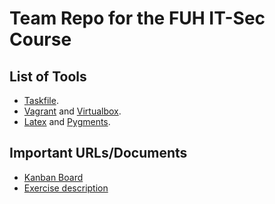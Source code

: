 # Team Repo for the FUH IT-Sec Course

## List of Tools

- [Taskfile](https://taskfile.dev/).
- [Vagrant](https://developer.hashicorp.com/vagrant/tutorials/getting-started) and [Virtualbox](https://www.virtualbox.org/).
- [Latex](https://miktex.org/) and [Pygments](https://pygments.org/languages/).

## Important URLs/Documents

- [Kanban Board](https://cryptpad.fr/kanban/#/2/kanban/edit/DXBcY-Gkxe+b1ulqFfx3WWLW/)
- [Exercise description](https://offene.fernuni-hagen.de/pluginfile.php/31742/mod_resource/content/2/FUH_FaPra_1599_SoSe_Task_2_Hardening_Server.pdf)